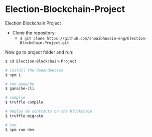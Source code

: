 # Election-Blockchain-Project
Election Blockchain Project


* Clone the repository:
  * ```$ git clone https://github.com/shoaibhusain-eng/Election-Blockchain-Project.git ```


Now go to project folder and run:


```bash
$ cd Election-Blockchain-Project

# install the dependencies
$ npm i

# run ganache
$ ganache-cli

# complie 
$ truffle compile

# deploy de contracts on the blockchain
$ truffle migrate

# run 
$ npm run dev





